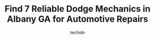 ---
layout: ampstory
image: https://images.unsplash.com/photo-1560361586-8242b1fc06c5?ixlib=rb-4.0.3&ixid=MnwxMjA3fDB8MHxwaG90by1wYWdlfHx8fGVufDB8fHx8&auto=format&fit=crop&w=640&h=853&q=80
author: techidn
featured: false
description: Trust your vehicles maintenance and repairs to the 7 best Dodge Mechanic in Albany GA, USA. With their extensive experience, cutting-edge technology, and commitment to customer satisfaction
title: Find 7 Reliable Dodge Mechanics in Albany GA for Automotive Repairs
cover:
   title: Find 7 Reliable Dodge Mechanics in Albany GA for Automotive Repairs
   subtitle: Rickpate
   background: https://images.unsplash.com/photo-1560361586-8242b1fc06c5?ixlib=rb-4.0.3&ixid=MnwxMjA3fDB8MHxwaG90by1wYWdlfHx8fGVufDB8fHx8&auto=format&fit=crop&w=640&h=853&q=80

pages: 
 - layout: thirds
   top: <h1>#1 Gieryics Automotive Repair</h1>
   bottom: "<p>I do Not recommend this place to anyone Especially if youre a woman..Tom is Not Honest !!! I have my own mechanic but he doesnt do electrical work so I took it here..I </p>"
   background: https://www.knot35.com/toplist/wp-content/uploads/2023/06/best-dodge-mechanic-1-in-albany-ga-1685833890.jpeg
   backgroundblur: true
 - layout: thirds
   top: <h1>#2 Erickson Automotive LLC</h1>
   bottom: "<p>1019 W Oglethorpe Blvd, Albany, GA 31701, United States</p>"
   background: https://www.knot35.com/toplist/wp-content/uploads/2023/06/best-dodge-mechanic-2-in-albany-ga-1685833890.jpeg
   cta:
      link: https://www.knot35.com/toplist/find-7-reliable-dodge-mechanics-in-albany-ga-for-automotive-repairs/
      text: Find 7 Reliable Dodge Mechanics in Albany GA for Automotive Repairs
 - layout: thirds
   top: <h1>#3 Albany Auto Service</h1>
   bottom: "<p>1305 Oglethorpe Ave, Albany, GA 31707, United States</p>"
   background: https://www.knot35.com/toplist/wp-content/uploads/2023/06/best-dodge-mechanic-3-in-albany-ga-1685833891.jpeg
   cta:
      link: https://www.knot35.com/toplist/find-7-reliable-dodge-mechanics-in-albany-ga-for-automotive-repairs/
      text: Find 7 Reliable Dodge Mechanics in Albany GA for Automotive Repairs
 - layout: thirds
   top: <h1>#4 Haymans Garage</h1>
   bottom: "<p>1207 N Slappey Blvd, Albany, GA 31701, United States</p>"
   background: https://images.unsplash.com/photo-1515405295579-ba7b45403062?ixlib=rb-4.0.3&ixid=MnwxMjA3fDB8MHxwaG90by1wYWdlfHx8fGVufDB8fHx8&auto=format&fit=crop&w=640&h=853&q=80
   cta:
      link: https://www.knot35.com/toplist/find-7-reliable-dodge-mechanics-in-albany-ga-for-automotive-repairs/
      text: Find 7 Reliable Dodge Mechanics in Albany GA for Automotive Repairs
 - layout: thirds
   top: <h1>#5 Complete Auto Solutions</h1>
   bottom: "<p>3009A N Slappey Blvd, Albany, GA 31701, United States</p>"
   background: https://images.unsplash.com/photo-1527066579998-dbbae57f45ce?ixlib=rb-4.0.3&ixid=MnwxMjA3fDB8MHxwaG90by1wYWdlfHx8fGVufDB8fHx8&auto=format&fit=crop&w=640&h=853&q=80
   cta:
      link: https://www.knot35.com/toplist/find-7-reliable-dodge-mechanics-in-albany-ga-for-automotive-repairs/
      text: Find 7 Reliable Dodge Mechanics in Albany GA for Automotive Repairs
 - layout: thirds
   top: <h1>#6 Ponder Auto Repair & Tires</h1>
   bottom: "<p>836 Pine Ave, Albany, GA 31701, United States</p>"
   background: https://images.unsplash.com/photo-1618556658017-fd9c732d1360?ixlib=rb-4.0.3&ixid=MnwxMjA3fDB8MHxwaG90by1wYWdlfHx8fGVufDB8fHx8&auto=format&fit=crop&w=640&h=853&q=80
   cta:
      link: https://www.knot35.com/toplist/find-7-reliable-dodge-mechanics-in-albany-ga-for-automotive-repairs/
      text: Find 7 Reliable Dodge Mechanics in Albany GA for Automotive Repairs
 - layout: thirds
   top: <h1>#7 Skips Automotive</h1>
   bottom: "<p>525 W Oglethorpe Blvd, Albany, GA 31701, United States</p>"
   background: https://images.unsplash.com/photo-1574169208507-84376144848b?ixlib=rb-4.0.3&ixid=MnwxMjA3fDB8MHxwaG90by1wYWdlfHx8fGVufDB8fHx8&auto=format&fit=crop&w=640&h=853&q=80
   cta:
      link: https://www.knot35.com/toplist/find-7-reliable-dodge-mechanics-in-albany-ga-for-automotive-repairs/
      text: Find 7 Reliable Dodge Mechanics in Albany GA for Automotive Repairs
 - layout: thirds
   middle: Continue reading...
   background: https://images.unsplash.com/photo-1489694553447-4c9339da310d?ixlib=rb-4.0.3&ixid=MnwxMjA3fDB8MHxwaG90by1wYWdlfHx8fGVufDB8fHx8&auto=format&fit=crop&w=640&h=853&q=80
   cta:
      link: https://www.knot35.com/toplist/find-7-reliable-dodge-mechanics-in-albany-ga-for-automotive-repairs/
      text: Find 7 Reliable Dodge Mechanics in Albany GA for Automotive Repairs
      
---